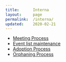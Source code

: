 ```yaml
---
title:      Interna
layout:     page
permalink:  /interna/
updated:    2020-02-21
---
```


- [Meeting Process](/meetings/)
- [Event list maintenance](/events/)
- [Adoption Process](/adoption/)
- [Orphaning Process](/orphaning/)
